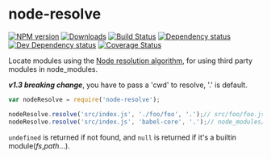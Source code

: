 # node-resolve
[![NPM version][npm-image]][npm-url] [![Downloads][downloads-image]][npm-url] [![Build Status][travis-image]][travis-url] [![Dependency status][david-dm-image]][david-dm-url] [![Dev Dependency status][david-dm-dev-image]][david-dm-dev-url] [![Coverage Status][coveralls-image]][coveralls-url]

Locate modules using the [Node resolution algorithm](https://nodejs.org/api/modules.html#modules_all_together), for using third party modules in node_modules.


***v1.3 breaking change***, you have to pass a 'cwd' to resolve, '.' is default.

```js
var nodeResolve = require('node-resolve');

nodeResolve.resolve('src/index.js', './foo/foo', '.');// src/foo/foo.js
nodeResolve.resolve('src/index.js', 'babel-core', '.');// node_modules/babel-core/index.js
```

`undefined` is returned if not found, and `null` is returned if it's a builtin module(_fs_,_path_...).

[npm-url]: https://npmjs.org/package/node-resolve
[downloads-image]: http://img.shields.io/npm/dm/node-resolve.svg
[npm-image]: http://img.shields.io/npm/v/node-resolve.svg
[travis-url]: https://travis-ci.org/yanni4night/node-resolve
[travis-image]: http://img.shields.io/travis/yanni4night/node-resolve.svg
[david-dm-url]:https://david-dm.org/yanni4night/node-resolve
[david-dm-image]:https://david-dm.org/yanni4night/node-resolve.svg
[david-dm-dev-url]:https://david-dm.org/yanni4night/node-resolve#info=devDependencies
[david-dm-dev-image]:https://david-dm.org/yanni4night/node-resolve/dev-status.svg
[coveralls-image]:https://coveralls.io/repos/github/yanni4night/node-resolve/badge.svg?branch=master
[coveralls-url]:https://coveralls.io/github/yanni4night/node-resolve?branch=master
